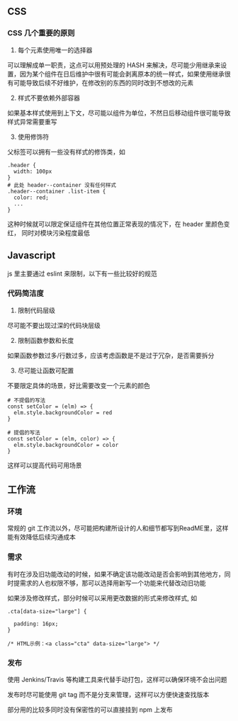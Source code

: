 ## CSS

### CSS 几个重要的原则

1. 每个元素使用唯一的选择器

 可以理解成单一职责，这点可以用预处理的 HASH 来解决，尽可能少用继承来设置，因为某个组件在日后维护中很有可能会剥离原本的统一样式，如果使用继承很有可能导致后续不好维护，在修改别的东西的同时改到不想改的元素

 2. 样式不要依赖外部容器

 如果基本样式使用到上下文，尽可能以组件为单位，不然日后移动组件很可能导致样式异常需要重写

 3. 使用修饰符

 父标签可以拥有一些没有样式的修饰类，如

 ```
 .header {
   width: 100px
 }
 # 此处 header--container 没有任何样式
 .header--container .list-item {
   color: red;
   ...
 }
 ```

 这种时候就可以限定保证组件在其他位置正常表现的情况下，在 header 里颜色变红， 同时对模块污染程度最低


 ## Javascript

js 里主要通过 eslint 来限制，以下有一些比较好的规范

### 代码简洁度

1. 限制代码层级

尽可能不要出现过深的代码块层级

2. 限制函数参数和长度

如果函数参数过多/行数过多，应该考虑函数是不是过于冗杂，是否需要拆分

3. 尽可能让函数可配置

不要限定具体的场景，好比需要改变一个元素的颜色

```
# 不提倡的写法
const setColor = (elm) => {
  elm.style.backgroundColor = red
}

# 提倡的写法
const setColor = (elm, color) => {
  elm.style.backgroundColor = color
}
```

这样可以提高代码可用场景

## 工作流

### 环境

常规的 git 工作流以外，尽可能把构建所设计的人和细节都写到ReadME里，这样能有效降低后续沟通成本


### 需求

有时在涉及旧功能改动的时候，如果不确定该功能改动是否会影响到其他地方，同时提需求的人也权限不够，那可以选择用新写一个功能来代替改动旧功能

如果涉及修改样式，部分时候可以采用更改数据的形式来修改样式, 如

```
.cta[data-size="large"] {

  padding: 16px;
}

/* HTML示例：<a class="cta" data-size="large"> */
```


### 发布

使用 Jenkins/Travis 等构建工具来代替手动打包，这样可以确保环境不会出问题

发布时尽可能使用 git tag 而不是分支来管理，这样可以方便快速查找版本

部分用的比较多同时没有保密性的可以直接挂到 npm 上发布

